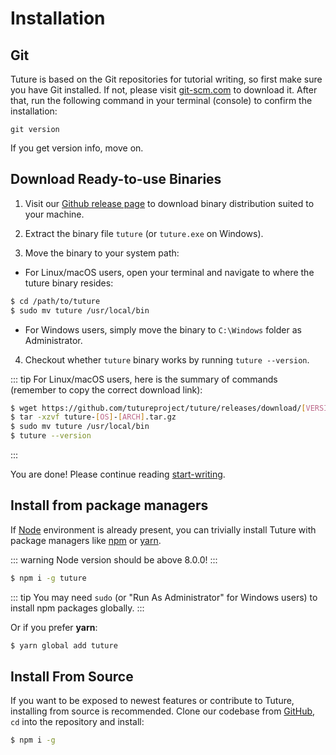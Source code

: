 # Installation

## Git

Tuture is based on the Git repositories for tutorial writing, so first make sure you have Git installed. If not, please visit [git-scm.com](https://git-scm.com/downloads) to download it. After that, run the following command in your terminal (console) to confirm the installation:

```
git version
```

If you get version info, move on.

## Download Ready-to-use Binaries

1. Visit our [Github release page](https://github.com/tutureproject/tuture/releases) to download binary distribution suited to your machine.

2. Extract the binary file `tuture` (or `tuture.exe` on Windows).

3. Move the binary to your system path:

  - For Linux/macOS users, open your terminal and navigate to where the tuture binary resides:

  ```bash
  $ cd /path/to/tuture
  $ sudo mv tuture /usr/local/bin
  ```

  - For Windows users, simply move the binary to `C:\Windows` folder as Administrator.

4. Checkout whether `tuture` binary works by running `tuture --version`.

::: tip
For Linux/macOS users, here is the summary of commands (remember to copy the correct download link):

```bash
$ wget https://github.com/tutureproject/tuture/releases/download/[VERSION]/tuture-[OS]-[ARCH].tar.gz
$ tar -xzvf tuture-[OS]-[ARCH].tar.gz
$ sudo mv tuture /usr/local/bin
$ tuture --version
```
:::

You are done! Please continue reading [start-writing](./start-writing.md).

## Install from package managers

If [Node](https://nodejs.org) environment is already present, you can trivially install Tuture with package managers like [npm](https://www.npmjs.com/) or [yarn](https://yarnpkg.com).

::: warning
Node version should be above 8.0.0!
:::

```bash
$ npm i -g tuture
```

::: tip
You may need `sudo` (or "Run As Administrator" for Windows users) to install npm packages globally.
:::

Or if you prefer **yarn**:

```bash
$ yarn global add tuture
```

## Install From Source

If you want to be exposed to newest features or contribute to Tuture, installing from source is recommended. Clone our codebase from [GitHub](https://github.com/tutureproject/tuture), `cd` into the repository and install:

```bash
$ npm i -g
```
